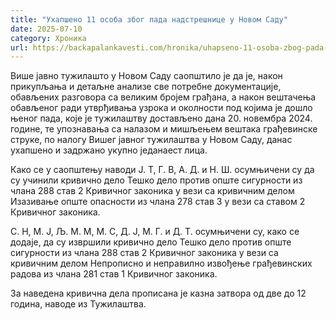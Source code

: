 ```yaml
---
title: "Ухапшено 11 особа због пада надстрешнице у Новом Саду"
date: 2025-07-10
category: Хроника
url: https://backapalankavesti.com/hronika/uhapseno-11-osoba-zbog-pada-nadstresnice-u-novom-sadu/
---
```


Више јавно тужилашто у Новом Саду саопштило је да је, након прикупљања и детаљне анализе све потребне документације, обављених разговора са великим бројем грађана, а након вештачења обављеног ради утврђивања узрока и околности под којима је дошло њеног пада, које је тужилаштву достављено дана 20. новембра 2024. године, те упознавања са налазом и мишљењем вештака грађевинске струке, по налогу Вишег јавног тужилаштва у Новом Саду, данас ухапшено и задржано укупно једанаест лица.

Како се у саопштењу наводи Ј. Т, Г. В, А. Д. и Н. Ш. осумњичени су да су учинили кривично дело Тешко дело против опште сигурности из члана 288 став 2 Кривичног законика у вези са кривичним делом Изазивање опште опасности из члана 278 став 3 у вези са ставом 2 Кривичног законика.

С. Н, М. Ј, Љ. М. М, М. С, Д. Ј, М. Г. и Д. Т. осумњичени су, како се додаје, да су извршили кривично дело Тешко дело против опште сигурности из члана 288 став 2 Кривичног законика у вези са кривичним делом Непрописно и неправилно извођење грађевинских радова из члана 281 став 1 Кривичног законика.

За наведена кривична дела прописана је казна затвора од две до 12 година, наводе из Тужилаштва.
